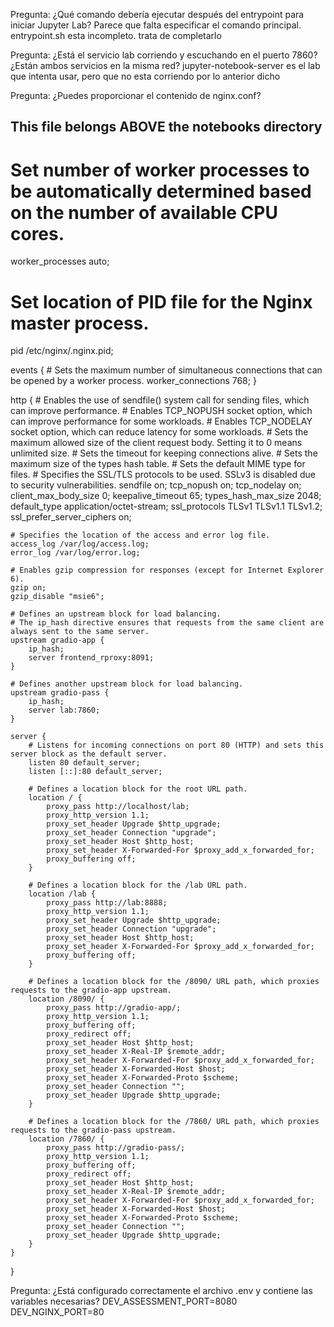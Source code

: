 Pregunta: ¿Qué comando debería ejecutar después del entrypoint para iniciar Jupyter Lab? Parece que falta especificar el comando principal.
entrypoint.sh esta incompleto. trata de completarlo

Pregunta: ¿Está el servicio lab corriendo y escuchando en el puerto 7860? ¿Están ambos servicios en la misma red?
jupyter-notebook-server es el lab que intenta usar, pero que no esta corriendo por lo anterior dicho

Pregunta: ¿Puedes proporcionar el contenido de nginx.conf?
## This file belongs ABOVE the notebooks directory

# Set number of worker processes to be automatically determined based on the number of available CPU cores.
worker_processes auto;

# Set location of PID file for the Nginx master process.
pid /etc/nginx/.nginx.pid;

events {
    # Sets the maximum number of simultaneous connections that can be opened by a worker process.
    worker_connections 768;
}

http {
    # Enables the use of sendfile() system call for sending files, which can improve performance.
    # Enables TCP_NOPUSH socket option, which can improve performance for some workloads.
    # Enables TCP_NODELAY socket option, which can reduce latency for some workloads.
    # Sets the maximum allowed size of the client request body. Setting it to 0 means unlimited size.
    # Sets the timeout for keeping connections alive.
    # Sets the maximum size of the types hash table.
    # Sets the default MIME type for files.
    # Specifies the SSL/TLS protocols to be used. SSLv3 is disabled due to security vulnerabilities.
    sendfile on;
    tcp_nopush on;
    tcp_nodelay on;
    client_max_body_size 0;
    keepalive_timeout 65;
    types_hash_max_size 2048;
    default_type application/octet-stream;
    ssl_protocols TLSv1 TLSv1.1 TLSv1.2;
    ssl_prefer_server_ciphers on;

    # Specifies the location of the access and error log file.
    access_log /var/log/access.log;
    error_log /var/log/error.log;

    # Enables gzip compression for responses (except for Internet Explorer 6).
    gzip on;
    gzip_disable "msie6";

    # Defines an upstream block for load balancing. 
	# The ip_hash directive ensures that requests from the same client are always sent to the same server.
    upstream gradio-app {
        ip_hash;
        server frontend_rproxy:8091;
    }

    # Defines another upstream block for load balancing.
    upstream gradio-pass {
        ip_hash;
        server lab:7860; 
    }

    server {
        # Listens for incoming connections on port 80 (HTTP) and sets this server block as the default server.
        listen 80 default_server;
        listen [::]:80 default_server;

        # Defines a location block for the root URL path.
        location / {
            proxy_pass http://localhost/lab;
            proxy_http_version 1.1;
            proxy_set_header Upgrade $http_upgrade;
            proxy_set_header Connection "upgrade";
            proxy_set_header Host $http_host;
            proxy_set_header X-Forwarded-For $proxy_add_x_forwarded_for;
            proxy_buffering off;
        }

        # Defines a location block for the /lab URL path.
        location /lab {
            proxy_pass http://lab:8888;
            proxy_http_version 1.1;
            proxy_set_header Upgrade $http_upgrade;
            proxy_set_header Connection "upgrade";
            proxy_set_header Host $http_host;
            proxy_set_header X-Forwarded-For $proxy_add_x_forwarded_for;
            proxy_buffering off;
        }

        # Defines a location block for the /8090/ URL path, which proxies requests to the gradio-app upstream.
        location /8090/ {
            proxy_pass http://gradio-app/;
            proxy_http_version 1.1;
            proxy_buffering off;
            proxy_redirect off;
            proxy_set_header Host $http_host;
            proxy_set_header X-Real-IP $remote_addr;
            proxy_set_header X-Forwarded-For $proxy_add_x_forwarded_for;
            proxy_set_header X-Forwarded-Host $host;
            proxy_set_header X-Forwarded-Proto $scheme;
            proxy_set_header Connection "";
            proxy_set_header Upgrade $http_upgrade;
        }

        # Defines a location block for the /7860/ URL path, which proxies requests to the gradio-pass upstream.
        location /7860/ {
            proxy_pass http://gradio-pass/;
            proxy_http_version 1.1;
            proxy_buffering off;
            proxy_redirect off;
            proxy_set_header Host $http_host;
            proxy_set_header X-Real-IP $remote_addr;
            proxy_set_header X-Forwarded-For $proxy_add_x_forwarded_for;
            proxy_set_header X-Forwarded-Host $host;
            proxy_set_header X-Forwarded-Proto $scheme;
            proxy_set_header Connection "";
            proxy_set_header Upgrade $http_upgrade;
        }
    }
}

Pregunta: ¿Está configurado correctamente el archivo .env y contiene las variables necesarias?
DEV_ASSESSMENT_PORT=8080
DEV_NGINX_PORT=80



